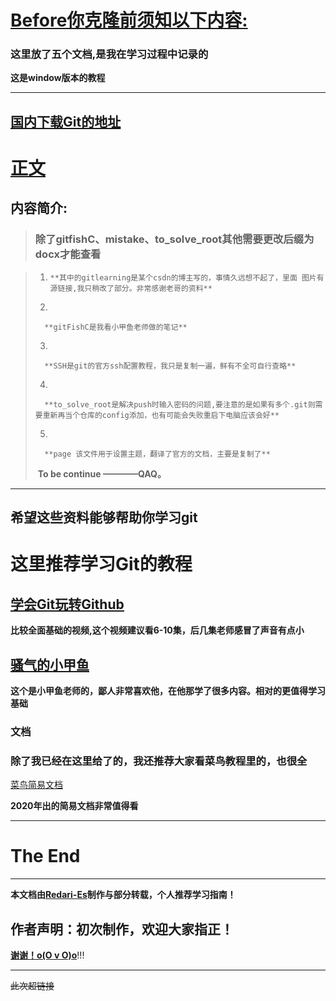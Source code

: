 

# <u> Before你克隆前须知以下内容: </u>  

### 这里放了五个文档,是我在学习过程中记录的  

**这是window版本的教程**  

----
[<u>国内下载Git的地址</u>][4]  
----

# <u>正文</u>

## 内容简介:     

> ###  **除了gitfishC、mistake、to_solve_root其他需要更改后缀为docx才能查看** 
>
>   

>    1.     **其中的gitlearning是某个csdn的博主写的，事情久远想不起了，里面 图片有源链接,我只稍改了部分。非常感谢老哥的资料** 
>
>    2. 
>
>       **gitFishC是我看小甲鱼老师做的笔记**  
>
>    3. 
>
>       **SSH是git的官方ssh配置教程，我只是复制一遍，鲜有不全可自行查略**      
>
>    4. 
>
>       **to_solve_root是解决push时输入密码的问题,要注意的是如果有多个.git则需要重新再当个仓库的config添加，也有可能会失败重启下电脑应该会好**  
>
>    5. 
>
>       **page 该文件用于设置主题，翻译了官方的文档，主要是复制了**  
>
>      
>
>    ​				**To 		be		 continue	————QAQ。**

------





## 希望这些资料能够帮助你学习git

# 这里推荐学习Git的教程  



## **[<u>学会Git玩转Github</u>][1]**

**比较全面基础的视频,这个视频建议看6-10集，后几集老师感冒了声音有点小**  



## **[<u>骚气的小甲鱼</u>][2]**

**这个是小甲鱼老师的，鄙人非常喜欢他，在他那学了很多内容。相对的更值得学习基础**

### 文档  

### **除了我已经在这里给了的，我还推荐大家看菜鸟教程里的，也很全**


[<u>菜鸟简易文档</u>][3]

**2020年出的简易文档非常值得看**

-------

  



The End
=====
-----
**本文档由<u>Redari-Es</u>制作与部分转载，个人推荐学习指南！**  

## **作者声明：初次制作，欢迎大家指正！**  

<u>                                                                                                      **谢谢！o(O v O)o**</u>!!!

------------






~~此次超链接~~    

[1]:https://www.bilibili.com/video/BV1Xx411m7kn?p=6
[2]:https://www.bilibili.com/video/BV1bs411N7ny
[3]:https://www.runoob.com/manual/git-guide/
[4]:https://mirrors.tuna.tsinghua.edu.cn/github-release/git-for-windows/git/Git%20for%20Windows%202.27.0/

